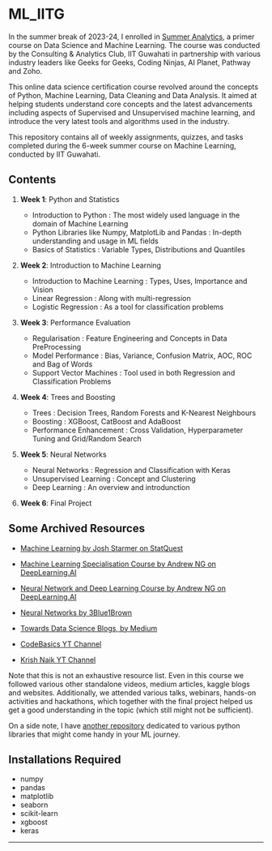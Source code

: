 # ML_IITG

In the summer break of 2023-24, I enrolled in [Summer Analytics](https://www.caciitg.com/sa/), a primer course on Data Science and Machine Learning. The course was conducted by the Consulting & Analytics Club, IIT Guwahati in partnership with various industry leaders like Geeks for Geeks, Coding Ninjas, AI Planet, Pathway and Zoho.

This online data science certification course revolved around the concepts of Python, Machine Learning, Data Cleaning and Data Analysis. It aimed at helping students understand core concepts and the latest advancements including aspects of Supervised and Unsupervised machine learning, and introduce the very latest tools and algorithms used in the industry.

This repository contains all of weekly assignments, quizzes, and tasks completed during the 6-week summer course on Machine Learning, conducted by IIT Guwahati.

## Contents

1. **Week 1**: Python and Statistics
   - Introduction to Python : The most widely used language in the domain of Machine Learning
   - Python Libraries like Numpy, MatplotLib and Pandas : In-depth understanding and usage in ML fields
   - Basics of Statistics : Variable Types, Distributions and Quantiles

2. **Week 2**: Introduction to Machine Learning
   - Introduction to Machine Learning : Types, Uses, Importance and Vision
   - Linear Regression : Along with multi-regression
   - Logistic Regression : As a tool for classification problems

3. **Week 3**: Performance Evaluation
   - Regularisation : Feature Engineering and Concepts in Data PreProcessing
   - Model Performance : Bias, Variance, Confusion Matrix, AOC, ROC and Bag of Words
   - Support Vector Machines : Tool used in both Regression and Classification Problems

4. **Week 4**: Trees and Boosting
   - Trees : Decision Trees, Random Forests and K-Nearest Neighbours
   - Boosting : XGBoost, CatBoost and AdaBoost
   - Performance Enhancement : Cross Validation, Hyperparameter Tuning and Grid/Random Search

5. **Week 5**: Neural Networks
   - Neural Networks : Regression and Classification with Keras
   - Unsupervised Learning : Concept and Clustering
   - Deep Learning : An overview and introdunction

6. **Week 6**: Final Project

## Some Archived Resources
   - [Machine Learning by Josh Starmer on StatQuest](https://www.youtube.com/playlist?list=PLblh5JKOoLUICTaGLRoHQDuF_7q2GfuJF)
   - [Machine Learning Specialisation Course by Andrew NG on DeepLearning.AI](https://www.youtube.com/playlist?list=PL-osiE80TeTskrapNbzXhwoFUiLCjGgY7)
   - [Neural Network and Deep Learning Course by Andrew NG on DeepLearning.AI](https://www.youtube.com/playlist?list=PLkDaE6sCZn6Ec-XTbcX1uRg2_u4xOEky0)
   - [Neural Networks by 3Blue1Brown](https://www.youtube.com/playlist?list=PLZHQObOWTQDNU6R1_67000Dx_ZCJB-3pi)
   - [Towards Data Science Blogs, by Medium](https://towardsdatascience.com)

   - [CodeBasics YT Channel](https://youtube.com/@codebasics/playlists)
   - [Krish Naik YT Channel](https://www.youtube.com/@krishnaik06)

Note that this is not an exhaustive resource list. Even in this course we followed various other standalone videos, medium articles, kaggle blogs and websites. Additionally, we attended various talks, webinars, hands-on activities and hackathons, which together with the final project helped us get a good understanding in the topic (which still might not be sufficient).

On a side note, I have [another repository](https://github.com/avi1o1/PyLibs) dedicated to various python libraries that might come handy in your ML journey.

## Installations Required
- numpy
- pandas
- matplotlib
- seaborn
- scikit-learn
- xgboost
- keras

---
